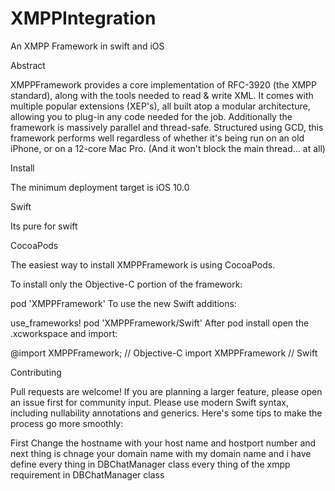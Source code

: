 # XMPPIntegration
An XMPP Framework in swift  and iOS

Abstract

XMPPFramework provides a core implementation of RFC-3920 (the XMPP standard), along with the tools needed to read & write XML. It comes with multiple popular extensions (XEP's), all built atop a modular architecture, allowing you to plug-in any code needed for the job. Additionally the framework is massively parallel and thread-safe. Structured using GCD, this framework performs well regardless of whether it's being run on an old iPhone, or on a 12-core Mac Pro. (And it won't block the main thread... at all)

Install

The minimum deployment target is iOS 10.0 

Swift

Its pure for swift 

CocoaPods

The easiest way to install XMPPFramework is using CocoaPods.

To install only the Objective-C portion of the framework:

pod 'XMPPFramework'
To use the new Swift additions:

use_frameworks!
pod 'XMPPFramework/Swift'
After pod install open the .xcworkspace and import:

@import XMPPFramework;   // Objective-C
import XMPPFramework     // Swift


Contributing

Pull requests are welcome! If you are planning a larger feature, please open an issue first for community input. Please use modern Swift syntax, including nullability annotations and generics. Here's some tips to make the process go more smoothly:

First Change the hostname with your host name and hostport number 
and next thing is chnage your domain name with my domain name and i have define every thing in DBChatManager class every thing of the xmpp requirement in DBChatManager class 








